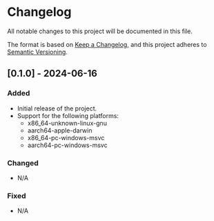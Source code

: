 # Changelog

All notable changes to this project will be documented in this file.

The format is based on [Keep a Changelog](https://keepachangelog.com/en/1.0.0/),
and this project adheres to [Semantic Versioning](https://semver.org/spec/v2.0.0.html).

## [0.1.0] - 2024-06-16
### Added
- Initial release of the project.
- Support for the following platforms:
  - x86_64-unknown-linux-gnu
  - aarch64-apple-darwin
  - x86_64-pc-windows-msvc
  - aarch64-pc-windows-msvc

### Changed
- N/A

### Fixed
- N/A

